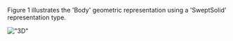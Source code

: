 Figure 1 illustrates the 'Body' geometric representation using a 'SweptSolid' representation type.

!["3D"](../../../figures/ifcstairflight_03-layout1.gif "Figure 1 &mdash; Stair flight body")